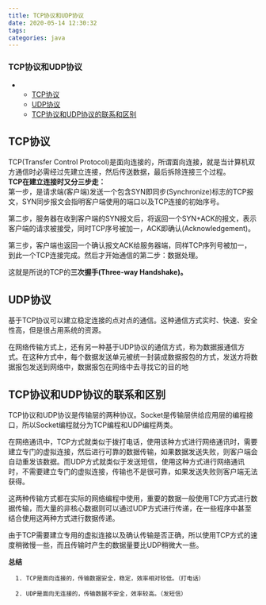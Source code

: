 ```yaml
---
title: TCP协议和UDP协议
date: 2020-05-14 12:30:32
tags: 
categories: java
---
```


<!--more-->

### TCP协议和UDP协议

- - [TCP协议](#TCP_2)
  - [UDP协议](#UDP_13)
  - [TCP协议和UDP协议的联系和区别](#TCPUDP_18)

## TCP协议

TCP\(Transfer Control Protocol\)是面向连接的，所谓面向连接，就是当计算机双方通信时必需经过先建立连接，然后传送数据，最后拆除连接三个过程。  
**TCP在建立连接时又分三步走：**  
第一步，是请求端\(客户端\)发送一个包含SYN即同步\(Synchronize\)标志的TCP报文，SYN同步报文会指明客户端使用的端口以及TCP连接的初始序号。

第二步，服务器在收到客户端的SYN报文后，将返回一个SYN+ACK的报文，表示客户端的请求被接受，同时TCP序号被加一，ACK即确认\(Acknowledgement\)。

第三步，客户端也返回一个确认报文ACK给服务器端，同样TCP序列号被加一，到此一个TCP连接完成。然后才开始通信的第二步：数据处理。

这就是所说的TCP的**三次握手\(Three-way Handshake\)。**

## UDP协议

基于TCP协议可以建立稳定连接的点对点的通信。这种通信方式实时、快速、安全性高，但是很占用系统的资源。

在网络传输方式上，还有另一种基于UDP协议的通信方式，称为数据报通信方式。在这种方式中，每个数据发送单元被统一封装成数据报包的方式，发送方将数据报包发送到网络中，数据报包在网络中去寻找它的目的地

## TCP协议和UDP协议的联系和区别

TCP协议和UDP协议是传输层的两种协议。Socket是传输层供给应用层的编程接口，所以Socket编程就分为TCP编程和UDP编程两类。

在网络通讯中，TCP方式就类似于拨打电话，使用该种方式进行网络通讯时，需要建立专门的虚拟连接，然后进行可靠的数据传输，如果数据发送失败，则客户端会自动重发该数据。而UDP方式就类似于发送短信，使用这种方式进行网络通讯时，不需要建立专门的虚拟连接，传输也不是很可靠，如果发送失败则客户端无法获得。

这两种传输方式都在实际的网络编程中使用，重要的数据一般使用TCP方式进行数据传输，而大量的非核心数据则可以通过UDP方式进行传递，在一些程序中甚至结合使用这两种方式进行数据传递。

由于TCP需要建立专用的虚拟连接以及确认传输是否正确，所以使用TCP方式的速度稍微慢一些，而且传输时产生的数据量要比UDP稍微大一些。

**总结**

```
  1. TCP是面向连接的，传输数据安全，稳定，效率相对较低。（打电话）

  2. UDP是面向无连接的，传输数据不安全，效率较高。（发短信）
```
